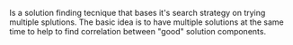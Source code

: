Is a solution finding tecnique that bases it's search strategy on trying multiple splutions.
The basic idea is to have multiple solutions at the same time to help to find correlation between "good" solution components.
